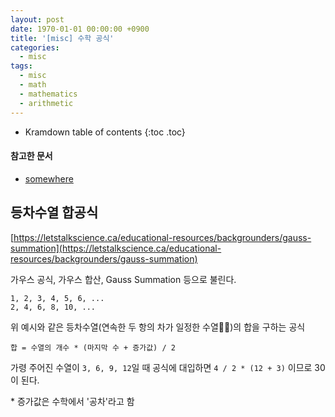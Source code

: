 ```yaml
---
layout: post
date: 1970-01-01 00:00:00 +0900
title: '[misc] 수학 공식'
categories:
  - misc
tags:
  - misc
  - math
  - mathematics
  - arithmetic
---
```


* Kramdown table of contents
{:toc .toc}

#### 참고한 문서

- [somewhere](somewhere)


## 등차수열 합공식

[https://letstalkscience.ca/educational-resources/backgrounders/gauss-summation](https://letstalkscience.ca/educational-resources/backgrounders/gauss-summation)

가우스 공식, 가우스 합산, Gauss Summation 등으로 불린다.

```
1, 2, 3, 4, 5, 6, ...
2, 4, 6, 8, 10, ...
```

위 예시와 같은 등차수열(연속한 두 항의 차가 일정한 수열😵‍💫)의 합을 구하는 공식

```
합 = 수열의 개수 * (마지막 수 + 증가값) / 2
```

가령 주어진 수열이 `3, 6, 9, 12`일 때 공식에 대입하면 `4 / 2 * (12 + 3)` 이므로 30이 된다.

\* 증가값은 수학에서 '공차'라고 함
